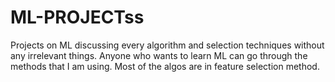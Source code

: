 # ML-PROJECTss
Projects on ML discussing every algorithm and selection techniques without any irrelevant things.
Anyone who wants to learn ML can go through the methods that I am using.
Most of the algos are in feature selection method.


